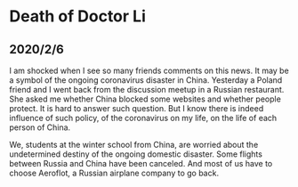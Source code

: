 # Death of Doctor Li
## 2020/2/6
I am shocked when I see so many friends comments on this news. It may be a symbol of the ongoing
coronavirus disaster in China. Yesterday a Poland friend and I went back from the discussion meetup
in a Russian restaurant. She asked me whether China blocked some websites and whether people protect.
It is hard to answer such question. But I know there is indeed influence of such policy, of the coronavirus on my life, on the life of each person of China.

We, students at the winter school from China, are worried about the undetermined destiny of the ongoing domestic disaster. Some flights between Russia and China have been canceled. And most of us have to choose Aeroflot, a Russian airplane company to go back. 